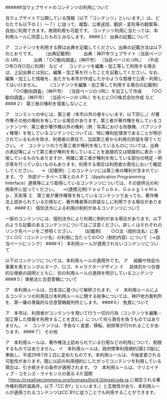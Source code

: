######当ウェブサイトのコンテンツの利用について

当ウェブサイトで公開している情報（以下「コンテンツ」といいます。）は、どなたでも以下の１）～７）に従って、複製、公衆送信、翻訳・変形等の翻案等、自由に利用できます。商用利用も可能です。
コンテンツ利用に当たっては、本利用ルールに同意したものとみなします。
####１） 出典の記載について

ア　コンテンツを利用する際は出典を記載してください。出典の記載方法は以下のとおりです。
　　（出典記載例）
　　出典：神戸市ウェブサイト（当該ページの URL）
　　出典：「○○動向調査」（神戸市） （当該ページの URL） （平成○年○月○日に利用） など
イ 　コンテンツを編集・加工等して利用する場合は、上記出典とは別に、編集・加工等を行ったことを記載してください。なお、編集・加工した情報を、あたかも本市が作成したかのような態様で公表・利用してはいけません。
　　（コンテンツを編集・加工等して利用する場合の記載例）
　　「○○動向調査」（神戸市） （当該ページの URL）を加工して作成
　　「○○動向調査」（神戸市） （当該ページの URL）をもとに○○株式会社作成 など
####２） 第三者の権利を侵害しないこと

ア　コンテンツの中には、第三者（本市以外の者をいいます。以下同じ。）が著作権その他の権利を有している場合があります。第三者が著作権を有しているコンテンツや、第三者が著作権以外の権利（例：写真における肖像権、パブリシティ権等）を有しているコンテンツについては、特に権利処理済であることが明示されているものを除き、利用者の責任で、当該第三者から利用の許諾を得てください。
イ　コンテンツのうち第三者が権利を有しているものについては、出典の表記等によって第三者が権利を有していることを直接的又は間接的に表示・示唆しているものもありますが、明確に第三者が権利を有している部分の特定・明示等を行っていないものもあります。利用する場合は利用者の責任において確認してください。
　→（記載例）このコンテンツには第三者の権利が含まれています。
ウ　外部データベース等とのＡＰＩ（Application Programming Interface）連携等により取得しているコンテンツについては、その提供元の利用条件に従ってください。
　→(連携元例)ＹｏｕＴｕｂｅ、ＧｏｏｇｌｅＭａｐ、天気等
エ　第三者が著作権等を有しているコンテンツであっても、著作権法上認められている引用など、著作権者等の許諾なしに利用できる場合があります。
####３） 個別法令による利用の制約があるコンテンツについて

一部のコンテンツには、個別法令により利用に制約がある場合があります。以下のような記載のあるコンテンツについてはご注意ください。詳しくはそれぞれのリンク先ページをご参照ください。
　　(記載例)
　　○○法（個別法名）に基づく○○（コンテンツ名）の利用に当たっての○○（制約内容）について（→該当ページにリンク）
####４） 本利用ルールが適用されないコンテンツについて

以下のコンテンツについては、本利用ルールの適用外です。
ア 　組織や特定の事業を表すシンボルマーク、ロゴ、キャラクターデザイン
イ 　具体的かつ合理的な根拠の説明とともに、別の利用ルールの適用を明示しているコンテンツ
####５）準拠法と合意管轄について

ア　本利用ルールは、日本法に基づいて解釈されます。
イ　本利用ルールによるコンテンツの利用及び本利用ルールに関する紛争については、神戸地方裁判所を、第一審の専属的な合意管轄裁判所とします。
####６） 免責について

ア　本市は、利用者がコンテンツを用いて行う一切の行為（コンテンツを編集・加工等した情報を利用することを含む。）について何ら責任を負うものではありません。
イ　コンテンツは、予告なく変更、移転、削除等が行われることがあります。
####７） その他

ア　本利用ルールは、著作権法上認められている引用などの利用について、制限するものではありません。
イ　本利用ルールは、政府標準利用規約(第2.0版)に準拠し、平成29年7月１日に定めたものです。本利用ルールは、今後変更される可能性があります。既に以前の利用規約にしたがってコンテンツを利用している場合は、引き続きその条件が適用されます。
ウ　本利用ルールは、クリエイティブ・コモンズ・ライセンスの表示 4.0 国際（https://creativecommons.org/licenses/by/4.0/legalcode.ja に規定される著作権利用許諾条件。以下「CC BY」といいます。）と互換性があり、本利用ルールが適用されるコンテンツはCC BYに従うことでも利用することができます。
